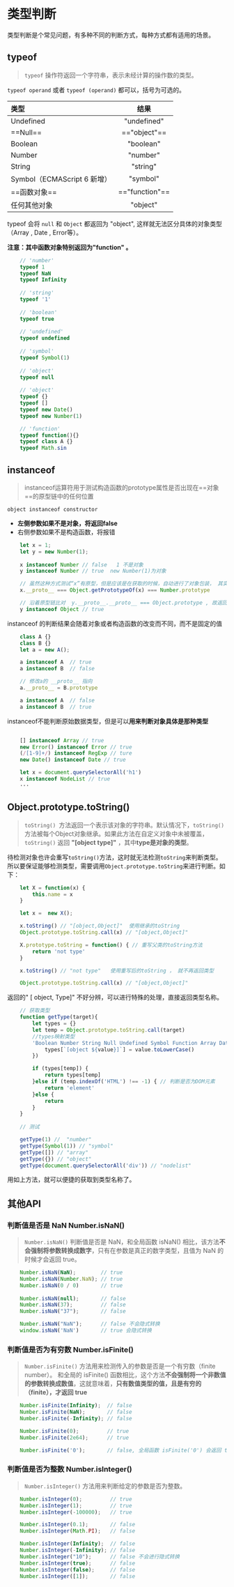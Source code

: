 # 类型判断

类型判断是个常见问题，有多种不同的判断方式，每种方式都有适用的场景。

## typeof

> `typeof` 操作符返回一个字符串，表示未经计算的操作数的类型。

`typeof operand` 或者 `typeof (operand)` 都可以，括号为可选的。

类型      | 结果
:----     |:----:
Undefined | "undefined"
==Null==  | =="object"==
Boolean	  | "boolean"
Number	  | "number"
String	  | "string"
Symbol（ECMAScript 6 新增）|	"symbol"  
==函数对象==   | =="function"==
任何其他对象 |	"object"

typeof 会将 `null` 和 `Object` 都返回为 "object", 这样就无法区分具体的对象类型（Array , Date , Error等）。

**注意：其中函数对象特别返回为"function" 。**

``` js
    // 'number'
    typeof 1
    typeof NaN
    typeof Infinity    
    
    // 'string'
    typeof '1'
    
    // 'boolean'
    typeof true
    
    // 'undefined'
    typeof undefined
    
    // 'symbol'
    typeof Symbol(1)
    
    // 'object'
    typeof null
    
    // 'object'
    typeof {}
    typeof []
    typeof new Date()
    typeof new Number(1)

    // 'function'
    typeof function(){}
    typeof class A {}
    typeof Math.sin

```



## instanceof

> instanceof运算符用于测试构造函数的prototype属性是否出现在==对象==的原型链中的任何位置

`object instanceof constructor`
+ **左侧参数如果不是对象，将返回false**
+ 右侧参数如果不是构造函数，将报错

``` js
    let x = 1;
    let y = new Number(1);
    
    x instanceof Number // false   1 不是对象
    y instanceof Number // true  new Number(1)为对象

    // 虽然这种方式测试“x”有原型，但是应该是在获取的时候，自动进行了对象包装， 其实获取的是 new Number(1)
    x.__proto__ === Object.getPrototypeOf(x) === Number.prototype 

    // 沿着原型链比对  y.__proto__.__proto__ === Object.prototype , 故返回true
    y instanceof Object // true
```

instanceof 的判断结果会随着对象或者构造函数的改变而不同，而不是固定的值

``` js
    class A {}
    class B {}
    let a = new A();

    a instanceof A  // true
    a instanceof B  // false

    // 修改a的 __proto__ 指向
    a.__proto__ = B.prototype

    a instanceof A  // false
    a instanceof B  // true
```
instanceof不能判断原始数据类型，但是可以**用来判断对象具体是那种类型**

``` js

    [] instanceof Array // true
    new Error() instanceof Error // true
    (/[1-9]+/) instanceof RegExp // ture
    new Date() instanceof Date // true

    let x = document.querySelectorAll('h1')
    x instanceof NodeList // true
    ···
```

## Object.prototype.toString()

> `toString() `方法返回一个表示该对象的字符串。默认情况下，`toString()`方法被每个Object对象继承。如果此方法在自定义对象中未被覆盖，`toString()` 返回 **"[object type]"** ，其中**type是对象的类型**。

待检测对象也许会重写`toString()`方法，这时就无法检测`toString`来判断类型。所以要保证能够检测类型，需要调用`Object.prototype.toString`来进行判断。如下：

``` js
    let X = function(x) {
        this.name = x
    }

    let x =  new X(); 

    x.toString() // "[object,Object]"  使用继承的toString
    Object.prototype.toString.call(x) // "[object,Object]"

    X.prototype.toString = function() { // 重写父类的toString方法
        return 'not type'
    }

    x.toString() // "not type"   使用重写后的toString ， 就不再返回类型

    Object.prototype.toString.call(x) // "[object,Object]"
```

返回的" \[ object, Type\]" 不好分辨，可以进行特殊的处理，直接返回类型名称。

``` js
    // 获取类型
    function getType(target){
        let types = {}
        let temp = Object.prototype.toString.call(target)
        //types映射类型
        'Boolean Number String Null Undefined Symbol Function Array Date RegExp Object Error NodeList'.split(' ').map(value => {
            types[`[object ${value}]`] = value.toLowerCase()
        })

        if (types[temp]) {
            return types[temp]
        }else if (temp.indexOf('HTML') !== -1) { // 判断是否为DOM元素
            return 'element' 
        }else {
            return
        }
    }
    
    // 测试

    getType(1) //  "number"
    getType(Symbol(1)) // "symbol"
    getType([]) // "array"
    getType({}) // "object"
    getType(document.querySelectorAll('div')) // "nodelist"

```
用如上方法，就可以便捷的获取到类型名称了。

## 其他API

### 判断值是否是 NaN Number.isNaN()

> `Number.isNaN()` 判断值是否是 NaN，和全局函数 isNaN() 相比，该方法**不会强制将参数转换成数字**，只有在参数是真正的数字类型，且值为 NaN 的时候才会返回 true。

``` js
    Number.isNaN(NaN);        // true
    Number.isNaN(Number.NaN); // true
    Number.isNaN(0 / 0)       // true
    
    Number.isNaN(null);       // false
    Number.isNaN(37);         // false
    Number.isNaN("37");       // false

    Number.isNaN("NaN");      // false 不会隐式转换
    window.isNaN('NaN')       // true 会隐式转换
```

### 判断值是否为有穷数 Number.isFinite()

> `Number.isFinite()` 方法用来检测传入的参数是否是一个有穷数（finite number）。 和全局的 isFinite() 函数相比，这个方法**不会强制将一个非数值的参数转换成数值**，这就意味着，**只有数值类型的值，且是有穷的（finite），才返回 true**

``` js
    Number.isFinite(Infinity);  // false
    Number.isFinite(NaN);       // false
    Number.isFinite(-Infinity); // false

    Number.isFinite(0);         // true
    Number.isFinite(2e64);      // true

    Number.isFinite('0');       // false, 全局函数 isFinite('0') 会返回 true
```
### 判断值是否为整数 Number.isInteger()

> `Number.isInteger()` 方法用来判断给定的参数是否为整数。

``` js
    Number.isInteger(0);         // true
    Number.isInteger(1);         // true
    Number.isInteger(-100000);   // true

    Number.isInteger(0.1);       // false
    Number.isInteger(Math.PI);   // false

    Number.isInteger(Infinity);  // false
    Number.isInteger(-Infinity); // false
    Number.isInteger("10");      // false 不会进行隐式转换
    Number.isInteger(true);      // false
    Number.isInteger(false);     // false
    Number.isInteger([1]);       // false
```

